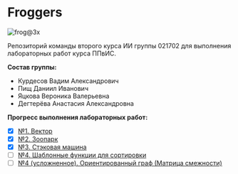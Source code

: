 # Froggers

![frog@3x](https://user-images.githubusercontent.com/74190492/131644173-37c9d1a4-00b4-416f-8583-a58a44863680.png)

Репозиторий команды второго курса ИИ группы 021702 для выполнения лабораторных работ курса ППвИС.

**Состав группы:**
- Курдесов Вадим Александрович
- Пищ Даниил Иванович
- Яцкова Вероника Валерьевна
- Дегтерёва Анастасия Александровна

**Прогресс выполнения лабораторных работ:**
- [x] [№1. Вектор](https://github.com/Hopelite/Froggers/tree/main/1.%20Vector)
- [x] [№2. Зоопарк](https://github.com/Hopelite/Froggers/tree/main/2.%20Zoo)
- [x] [№3. Стэковая машина](https://github.com/Hopelite/Froggers/tree/main/3.%20Stack%20Machine)
- [ ] [№4. Шаблонные функции для сортировки](https://github.com/Hopelite/Froggers/tree/main/4.%20Pattern%20Sorting%20Functions)
- [ ] [№4 (усложненное). Ориентированный граф (Матрица смежности)](https://github.com/Hopelite/Froggers/tree/main/4%20(Advanced).%20Directed%20Graph)
